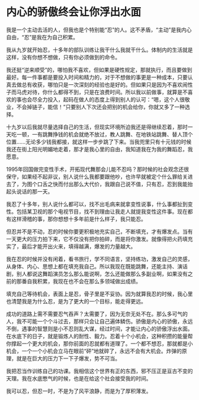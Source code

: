 # 内心的骄傲终会让你浮出水面

我是一个主动去活的人，但我也是个特别能“忍”的人。这不矛盾，“主动”是我内心自由，“忍”是我在为自己积累。 

我从九岁就开始忍，十多年的部队训练让我干什么我就干什么。体制内的生活就是这样，没有你想不想做，只有你必须做到的命令。 

我还挺“逆来顺受”的，哪怕我不喜欢，但如果是硬性规定，那就执行，而且要做到最好。每一件事都是要投入时间和精力的，对于不想做的事更是一种成本，只要认真去做总有收获，哪怕只是一次深刻的经验也是好的。但如果只是因为不喜欢闹性子而马虎对待，你什么都得不到，只是在浪费时间。所以我以前做事，就算是不喜欢的事也会尽全力投入，起码在做人的态度上得到别人的认可：“嗯，这个人很敬业，不会掉链子，能信！”只要别人下次还会把别的机会给你，你就又多了一种选择。 

十九岁以后我就尽量选择自己的生活，但现实环境所迫我还是得继续忍着，那时一天吃一顿，一有跳舞挣钱的机会就绝不放过，教人跳舞、在地铁站跳舞、替人顶个位置……无论多少钱我都接，就这样一步步跳了下来。当我兜里只有十元钱的时候我还在街上阳光明媚地走着，那才是我心里的自由，我知道我在为我的舞蹈忍，我愿意。 

1995年回国做完变性手术，开拓现代舞那会儿能不忍吗？那时候的社会观念还很保守，如果经不起非议，别人说什么我都要跟他吵，也许早就被定个什么罪给关进去了，为图个口舌之快而付出那么大代价，我跟自己说不值，只有忍，忍到我能抬起头说话的那一天。 

我忍了十多年，别人说什么都可以，找不出毛病来就拿变性说事，什么事都扯到变性。包括某卫视的那个电视节目，找不到理由让我走人就提我变性这件事。现在都有这样滑稽的事，那你想想十多年前是什么样子，我只能忍。 

但忍并不是不动，忍的时候你要更积极地充实自己，不断填充，才有爆发点。当有一天更大的压力拍下来，它不仅没有把你拍碎，而是将你激发。就像得把火药填充实了，最后才能开出火来，填得越满，爆发的力量越大。 

我在忍的时候并没有闲着，看书旅行，学不同语言，坚持练功，激发自己的灵感，从身体、内心、思想上都在填充我自己。所以我现在既能跳舞，还能主持、演话剧，别人都说这舞蹈演员怎么那么能说啊，怎么还能做那么多副业啊，如果没有之前的那番自我积累，我现在也不会在那么多领域做出成绩。 

填充自己等待机会，表面上是忍，骨子里是不妥协。因为就算我忍的时候，我心里也清楚我是为什么忍，是为了更大的一个目标，能走得更远。 

成功的道路上需不需要忍气吞声？太需要了，因为无奈无处不在。那么多可气的人，我不可能一个个斗过去，那样只会让自己遍体鳞伤。骄傲是内心的骄傲，永远不倒，遇事的智慧则是小不忍则乱大谋，经过时间，才能让内心的骄傲浮出水面。在水底下的日子，就是锻炼人的耐性、毅力。忍着十个小机会，这种积攒的能量帮你撑起一个更大的机会，那你前面的忍就都有道理了。一个都不想忍，那就都是小机会，一个一个小机会立马在眼前“砰”地就碎了，永远不会有大机会。炸弹的原理，就是在巨大的压力下一下子爆发，势不可当。 

我把忍当作训练自己的功课。我相信这个世界有正的东西，邪不压正是亘古不变的天理。我在水底憋气的时候，也是在给这个社会接受我的时间。 

我可以忍，但忍一时，不是为了风平浪静，而是为了厚积薄发。